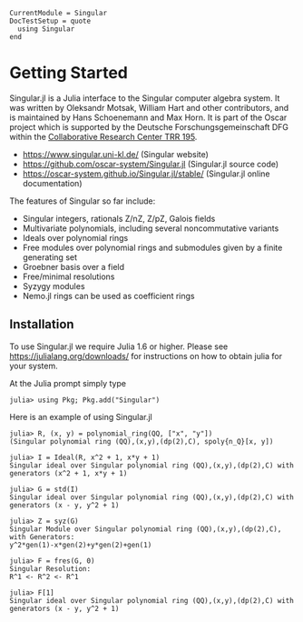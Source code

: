 ```@meta
CurrentModule = Singular
DocTestSetup = quote
  using Singular
end
```

# Getting Started

Singular.jl is a Julia interface to the Singular computer algebra system. It was
written by Oleksandr Motsak, William Hart and other contributors, and is maintained by
Hans Schoenemann and Max Horn. It is part of the Oscar project which is
supported by the Deutsche Forschungsgemeinschaft DFG within the
[Collaborative Research Center TRR 195](https://www.computeralgebra.de/sfb/).

- <https://www.singular.uni-kl.de/> (Singular website)
- <https://github.com/oscar-system/Singular.jl> (Singular.jl source code)
- <https://oscar-system.github.io/Singular.jl/stable/> (Singular.jl online documentation)

The features of Singular so far include:

  - Singular integers, rationals Z/nZ, Z/pZ, Galois fields
  - Multivariate polynomials, including several noncommutative variants
  - Ideals over polynomial rings
  - Free modules over polynomial rings and submodules given by a finite generating set
  - Groebner basis over a field
  - Free/minimal resolutions
  - Syzygy modules
  - Nemo.jl rings can be used as coefficient rings

## Installation

To use Singular.jl we require Julia 1.6 or higher. Please see
<https://julialang.org/downloads/> for instructions on
how to obtain julia for your system.

At the Julia prompt simply type

```
julia> using Pkg; Pkg.add("Singular")
```

Here is an example of using Singular.jl

```jldoctest
julia> R, (x, y) = polynomial_ring(QQ, ["x", "y"])
(Singular polynomial ring (QQ),(x,y),(dp(2),C), spoly{n_Q}[x, y])

julia> I = Ideal(R, x^2 + 1, x*y + 1)
Singular ideal over Singular polynomial ring (QQ),(x,y),(dp(2),C) with generators (x^2 + 1, x*y + 1)

julia> G = std(I)
Singular ideal over Singular polynomial ring (QQ),(x,y),(dp(2),C) with generators (x - y, y^2 + 1)

julia> Z = syz(G)
Singular Module over Singular polynomial ring (QQ),(x,y),(dp(2),C), with Generators:
y^2*gen(1)-x*gen(2)+y*gen(2)+gen(1)

julia> F = fres(G, 0)
Singular Resolution:
R^1 <- R^2 <- R^1

julia> F[1]
Singular ideal over Singular polynomial ring (QQ),(x,y),(dp(2),C) with generators (x - y, y^2 + 1)
```

